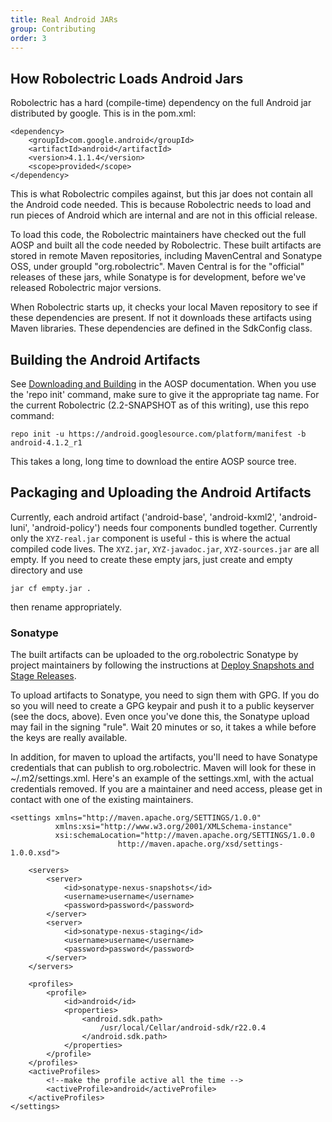 ```yaml
---
title: Real Android JARs
group: Contributing
order: 3
---
```


## How Robolectric Loads Android Jars

Robolectric has a hard (compile-time) dependency on the full Android jar distributed by google. This is in the pom.xml:


	<dependency>
	    <groupId>com.google.android</groupId>
	    <artifactId>android</artifactId>
	    <version>4.1.1.4</version>
	    <scope>provided</scope>
	</dependency>


This is what Robolectric compiles against, but this jar does not contain all the Android code needed. This is because Robolectric needs to load and run pieces of Android which are internal and are not in this official release.

To load this code, the Robolectric maintainers have checked out the full AOSP and built all the code needed by Robolectric. These built artifacts are stored in remote Maven repositories, including MavenCentral and Sonatype OSS, under groupId "org.robolectric". Maven Central is for the "official" releases of these jars, while Sonatype is for development, before we've released Robolectric major versions.

When Robolectric starts up, it checks your local Maven repository to see if these dependencies are present. If not it downloads these artifacts using Maven libraries. These dependencies are defined in the SdkConfig class.

## Building the Android Artifacts

See [Downloading and Building](http://source.android.com/source/building.html) in the AOSP documentation. When you use the 'repo init' command, make sure to give it the appropriate tag name. For the current Robolectric (2.2-SNAPSHOT as of this writing), use this repo command:

	repo init -u https://android.googlesource.com/platform/manifest -b android-4.1.2_r1

This takes a long, long time to download the entire AOSP source tree.

## Packaging and Uploading the Android Artifacts

Currently, each android artifact ('android-base', 'android-kxml2', 'android-luni', 'android-policy') needs four components bundled together. Currently only the `XYZ-real.jar` component is useful - this is where the actual compiled code lives. The `XYZ.jar`, `XYZ-javadoc.jar`, `XYZ-sources.jar` are all empty. If you need to create these empty jars, just create and empty directory and use

	jar cf empty.jar .

then rename appropriately.

### Sonatype
The built artifacts can be uploaded to the org.robolectric Sonatype by project maintainers by following the instructions at [Deploy Snapshots and Stage Releases](https://docs.sonatype.org/display/Repository/Sonatype+OSS+Maven+Repository+Usage+Guide#SonatypeOSSMavenRepositoryUsageGuide-7a.DeploySnapshotsandStageReleaseswithMaven).

To upload artifacts to Sonatype, you need to sign them with GPG. If you do so you will need to create a GPG keypair and push it to a public keyserver (see the docs, above). Even once you've done this, the Sonatype upload may fail in the signing "rule". Wait 20 minutes or so, it takes a while before the keys are really available.

In addition, for maven to upload the artifacts, you'll need to have Sonatype credentials that can publish to org.robolectric. Maven will look for these in ~/.m2/settings.xml. Here's an example of the settings.xml, with the actual credentials removed. If you are a maintainer and need access, please get in contact with one of the existing maintainers.

	<settings xmlns="http://maven.apache.org/SETTINGS/1.0.0"
	          xmlns:xsi="http://www.w3.org/2001/XMLSchema-instance"
	          xsi:schemaLocation="http://maven.apache.org/SETTINGS/1.0.0
	                        http://maven.apache.org/xsd/settings-1.0.0.xsd">

	    <servers>
	        <server>
	            <id>sonatype-nexus-snapshots</id>
	            <username>username</username>
	            <password>password</password>
	        </server>
	        <server>
	            <id>sonatype-nexus-staging</id>
	            <username>username</username>
	            <password>password</password>
	        </server>
	    </servers>

	    <profiles>
	        <profile>
	            <id>android</id>
	            <properties>
	                <android.sdk.path>
	                    /usr/local/Cellar/android-sdk/r22.0.4
	                </android.sdk.path>
	            </properties>
	        </profile>
	    </profiles>
	    <activeProfiles>
	        <!--make the profile active all the time -->
	        <activeProfile>android</activeProfile>
	    </activeProfiles>
	</settings>